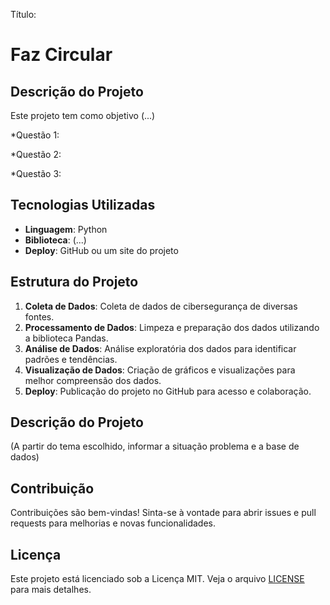 Título:
# Faz Circular

## Descrição do Projeto

Este projeto tem como objetivo (...)

*Questão 1: 

*Questão 2:

*Questão 3:


## Tecnologias Utilizadas

- **Linguagem**: Python
- **Biblioteca**: (...)
- **Deploy**: GitHub ou um site do projeto

## Estrutura do Projeto

1. **Coleta de Dados**: Coleta de dados de cibersegurança de diversas fontes.
2. **Processamento de Dados**: Limpeza e preparação dos dados utilizando a biblioteca Pandas.
3. **Análise de Dados**: Análise exploratória dos dados para identificar padrões e tendências.
4. **Visualização de Dados**: Criação de gráficos e visualizações para melhor compreensão dos dados.
5. **Deploy**: Publicação do projeto no GitHub para acesso e colaboração.

## Descrição do Projeto
(A partir do tema escolhido, informar a situação problema e a base de dados)

## Contribuição

Contribuições são bem-vindas! Sinta-se à vontade para abrir issues e pull requests para melhorias e novas funcionalidades.

## Licença

Este projeto está licenciado sob a Licença MIT. Veja o arquivo [LICENSE](LICENSE) para mais detalhes.


